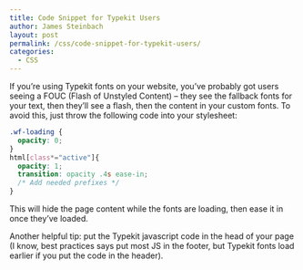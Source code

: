 ```yaml
---
title: Code Snippet for Typekit Users
author: James Steinbach
layout: post
permalink: /css/code-snippet-for-typekit-users/
categories:
  - CSS
---
```

If you&#8217;re using Typekit fonts on your website, you&#8217;ve probably got users seeing a FOUC (Flash of Unstyled Content) &#8211; they see the fallback fonts for your text, then they&#8217;ll see a flash, then the content in your custom fonts. To avoid this, just throw the following code into your stylesheet:

~~~css
.wf-loading {
  opacity: 0;
}
html[class*="active"]{
  opacity: 1;
  transition: opacity .4s ease-in;
  /* Add needed prefixes */
}
~~~

This will hide the page content while the fonts are loading, then ease it in once they&#8217;ve loaded.

Another helpful tip: put the Typekit javascript code in the head of your page (I know, best practices says put most JS in the footer, but Typekit fonts load earlier if you put the code in the header).